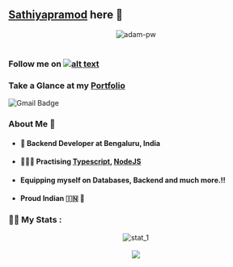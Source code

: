 ## <a href="https://github.com/Sathiyapramod" taget="blank">Sathiyapramod</a> here 👋

<div align='center'><img align="center" src="https://github.com/Adam-pw/Adam-pw/blob/main/animation_500_kxa883sd.gif" alt="adam-pw" /></div> <br />

### <p>Follow me on <a href="https://www.linkedin.com/in/sathiyapramod" target="_blank">![alt text](https://img.shields.io/badge/-LinkedIn-0e76a8?style=plastic&logo=linkedIn)</a></p>
  
### Take a Glance at my <a href="https://sathiyapramod.github.io/Portfolio/" target="blank">Portfolio</a>
![Gmail Badge](https://img.shields.io/badge/-sathiyapramod22@gmail.com-red?style=flat-roundedrectangle&logo=Gmail&logoColor=white&link=mailto:sathiyapramod22@gmail.com)


### About Me 🙂
  
- #### 🌱 Backend Developer at Bengaluru, India 
- #### 🏃🏼‍♂️ Practising <a href="https://www.typescriptlang.org/" target="_blank">Typescript</a>, <a href="https://expressjs.com/" target="_blank">NodeJS</a>
- #### Equipping myself on Databases, Backend and much more.!!
- #### Proud Indian 🇮🇳 🙂

### 🏋🏼‍ My Stats :

<div align='center'>
  <img src='https://github-readme-stats.vercel.app/api/top-langs/?username=sathiyapramod&layout=compact&theme=vision-friendly-dark' alt='stat_1'> <br /><br />
  <img src='https://github-readme-stats.vercel.app/api/?username=sathiyapramod&layout=compact&theme=vision-friendly-dark'>
</div>
